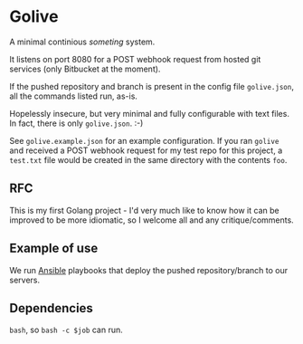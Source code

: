 # Golive

A minimal continious *someting* system.

It listens on port 8080 for a POST webhook request from hosted git services
(only Bitbucket at the moment).

If the pushed repository and branch is present in the config file `golive.json`,
all the commands listed run, as-is.

Hopelessly insecure, but very minimal and fully configurable with text files.
In fact, there is only `golive.json`. :-)

See `golive.example.json` for an example configuration. If you ran `golive` and
received a POST webhook request for my test repo for this project, a `test.txt`
file would be created in the same directory with the contents `foo`.

## RFC

This is my first Golang project - I'd very much like to know how it can be
improved to be more idiomatic, so I welcome all and any critique/comments.

## Example of use

We run [Ansible](http://www.ansible.com) playbooks that deploy the pushed
repository/branch to our servers.

## Dependencies

`bash`, so `bash -c $job` can run.
